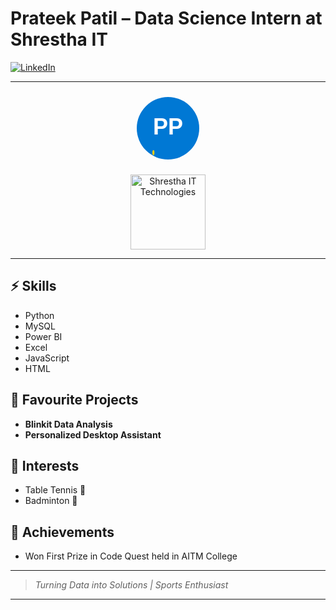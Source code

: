 # Prateek Patil – Data Science Intern at Shrestha IT

[![LinkedIn](https://img.shields.io/badge/LinkedIn-Prateek%20Patil-blue?logo=linkedin)](https://www.linkedin.com/in/prateek-patil-7b4660281/)

---

<!-- Simple SVG Logo with Animation -->
<p align="center">
  <svg width="120" height="120" viewBox="0 0 120 120">
    <circle cx="60" cy="60" r="50" fill="#0078d4"/>
    <text x="60" y="70" text-anchor="middle" font-size="36" fill="#fff" font-family="Arial" font-weight="bold">PP</text>
    <rect x="35" y="95" width="50" height="8" rx="4" fill="#ffcc00">
      <animate attributeName="width" from="0" to="50" dur="1s" fill="freeze" />
    </rect>
  </svg>
</p>

<!-- Add Shrestha Company Logo -->
<p align="center">
  <img src="https://your-image-url.com/shrestha_logo.png" alt="Shrestha IT Technologies" width="120"/>
</p>

---

## ⚡ Skills
- Python
- MySQL
- Power BI
- Excel
- JavaScript
- HTML

## 🌟 Favourite Projects
- **Blinkit Data Analysis**
- **Personalized Desktop Assistant**

## 🎯 Interests
- Table Tennis 🏓
- Badminton 🏸

## 🚀 Achievements
- Won First Prize in Code Quest held in AITM College

---

> _Turning Data into Solutions | Sports Enthusiast_

---
